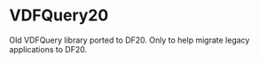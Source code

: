 # VDFQuery20
Old VDFQuery library ported to DF20. Only to help migrate legacy applications to DF20.
